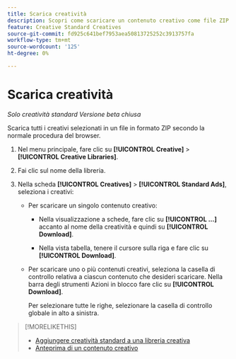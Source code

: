 ```yaml
---
title: Scarica creatività
description: Scopri come scaricare un contenuto creativo come file ZIP.
feature: Creative Standard Creatives
source-git-commit: fd925c641bef7953aea50813725252c3913757fa
workflow-type: tm+mt
source-wordcount: '125'
ht-degree: 0%

---
```


# Scarica creatività

*Solo creatività standard*
*Versione beta chiusa*

Scarica tutti i creativi selezionati in un file in formato ZIP secondo la normale procedura del browser.

1. Nel menu principale, fare clic su **[!UICONTROL Creative]** > **[!UICONTROL Creative Libraries]**.

1. Fai clic sul nome della libreria.

1. Nella scheda **[!UICONTROL Creatives]** > **[!UICONTROL Standard Ads]**, seleziona i creativi:

   * Per scaricare un singolo contenuto creativo:

      * Nella visualizzazione a schede, fare clic su **[!UICONTROL ...]** accanto al nome della creatività e quindi su **[!UICONTROL Download]**.

      * Nella vista tabella, tenere il cursore sulla riga e fare clic su **[!UICONTROL Download]**.

   * Per scaricare uno o più contenuti creativi, seleziona la casella di controllo relativa a ciascun contenuto che desideri scaricare. Nella barra degli strumenti Azioni in blocco fare clic su **[!UICONTROL Download]**.

     Per selezionare tutte le righe, selezionare la casella di controllo globale in alto a sinistra.

>[!MORELIKETHIS]
>
>* [Aggiungere creatività standard a una libreria creativa](creative-add-standard.md)
>* [Anteprima di un contenuto creativo](creative-preview.md)
